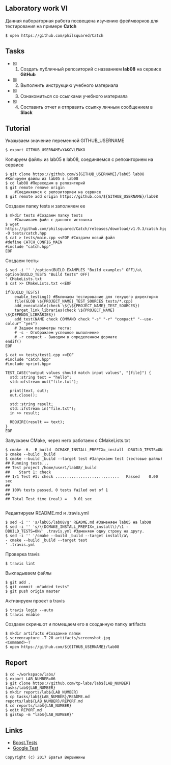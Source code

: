 ## Laboratory work VI

Данная лабораторная работа посвещена изучению фреймворков для тестирования на примере **Catch**

```ShellSession
$ open https://github.com/philsquared/Catch
```

## Tasks

- [X] 1. Создать публичный репозиторий с названием **lab08** на сервисе **GitHub**
- [X] 2. Выполнить инструкцию учебного материала
- [X] 3. Ознакомиться со ссылками учебного материала
- [X] 4. Составить отчет и отправить ссылку личным сообщением в **Slack**

## Tutorial
Указываем значение переменной GITHUB_USERNAME
```ShellSession
$ export GITHUB_USERNAME=YAKOVLENKO
```
Копируем файлы из lab05 в lab08, соединяемся с репозиторием на сервисе
```ShellSession
$ git clone https://github.com/${GITHUB_USERNAME}/lab05 lab08 #Копируем файлы из lab05 в lab08
$ cd lab08 #Переходим в репозиторий
$ git remote remove origin 
	#Соединяемся с репозиторием на сервисе
$ git remote add origin https://github.com/${GITHUB_USERNAME}/lab08 
```
Создаем папку tests и заполняем ее
```ShellSession
$ mkdir tests #Создаем папку tests
	#Скачиваем файл с данного источнка
$ wget https://github.com/philsquared/Catch/releases/download/v1.9.3/catch.hpp -O tests/catch.hpp 
$ cat > tests/main.cpp <<EOF #Создаем новый файл
#define CATCH_CONFIG_MAIN
#include "catch.hpp"
EOF
```
Создаем тесты
```ShellSession
$ sed -i '' '/option(BUILD_EXAMPLES "Build examples" OFF)/a\
option(BUILD_TESTS "Build tests" OFF)
' CMakeLists.txt
$ cat >> CMakeLists.txt <<EOF

if(BUILD_TESTS)
	enable_testing() #Включаем тестирование для текущего директория
	file(GLOB \${PROJECT_NAME}_TEST_SOURCES tests/*.cpp)
	add_executable(check \${\${PROJECT_NAME}_TEST_SOURCES})
	target_link_libraries(check \${PROJECT_NAME} \${DEPENDS_LIBRARIES})
	add_test(NAME check COMMAND check "-s" "-r" "compact" "--use-colour" "yes") 
	# Задаем параметры теста:
	# -s - Отображаем успешное выполнение
	# -r compact - Выводим в определенном формате
endif()
EOF
```

```ShellSession
$ cat >> tests/test1.cpp <<EOF
#include "catch.hpp"
#include <print.hpp>

TEST_CASE("output values should match input values", "[file]") {
  std::string text = "hello";
  std::ofstream out("file.txt");
  
  print(text, out);
  out.close();
  
  std::string result;
  std::ifstream in("file.txt");
  in >> result;
  
  REQUIRE(result == text);
}
EOF
```
Запускаем CMake, через него работаем с CMakeLists.txt
```ShellSession
$ cmake -H. -B_build -DCMAKE_INSTALL_PREFIX=_install -DBUILD_TESTS=ON
$ cmake --build _build
$ cmake --build _build --target test #Запускаем test (тестовые файлы)
## Running tests...
## Test project /home/user1/lab08/_build
##    Start 1: check
## 1/1 Test #1: check ............................   Passed    0.00 sec
##
## 100% tests passed, 0 tests failed out of 1
##
## Total Test time (real) =   0.01 sec


```
Редактируем README.md и .travis.yml
```ShellSession
$ sed -i '' 's/lab05/lab08/g' README.md #Заменяем lab05 на lab08
$ sed -i '' 's/\(DCMAKE_INSTALL_PREFIX=_install\)/\1 -DBUILD_TESTS=ON/' .travis.yml #Заменяем одну строку на другу.
$ sed -i '' '/cmake --build _build --target install/a\
- cmake --build _build --target test
' .travis.yml
```
Проверка travis
```ShellSession
$ travis lint
```
Выкладываем файлы
```ShellSession
$ git add .
$ git commit -m"added tests"
$ git push origin master
```
Активируем проект в travis
```ShellSession
$ travis login --auto
$ travis enable
```
Создаем скриншот и помещаем его в созданную папку artifacts
```ShellSession
$ mkdir artifacts #Создание папки
$ screencapture -T 20 artifacts/screenshot.jpg
<Command>-T 
$ open https://github.com/${GITHUB_USERNAME}/lab08
```

## Report

```ShellSession
$ cd ~/workspace/labs/
$ export LAB_NUMBER=06
$ git clone https://github.com/tp-labs/lab${LAB_NUMBER} tasks/lab${LAB_NUMBER}
$ mkdir reports/lab${LAB_NUMBER}
$ cp tasks/lab${LAB_NUMBER}/README.md reports/lab${LAB_NUMBER}/REPORT.md
$ cd reports/lab${LAB_NUMBER}
$ edit REPORT.md
$ gistup -m "lab${LAB_NUMBER}"
```

## Links

- [Boost.Tests](http://www.boost.org/doc/libs/1_63_0/libs/test/doc/html/)
- [Google Test](https://github.com/google/googletest)

```
Copyright (c) 2017 Братья Вершинины
```
